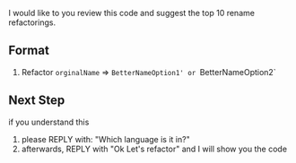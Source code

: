 I would like to you review this code and suggest the top 10 rename refactorings.

## Format
1. Refactor `orginalName` => `BetterNameOption1' or `BetterNameOption2`

## Next Step
if you understand this
1. please REPLY with: "Which language is it in?"
2. afterwards, REPLY with "Ok Let's refactor" and I will show you the code
